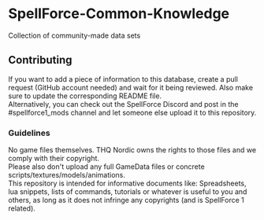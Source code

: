 # SpellForce-Common-Knowledge
Collection of community-made data sets

## Contributing
If you want to add a piece of information to this database, create a pull request (GitHub account needed) and wait for it being reviewed. Also make sure to update the corresponding README file.  
Alternatively, you can check out the SpellForce Discord and post in the #spellforce1_mods channel and let someone else upload it to this repository.

### Guidelines
No game files themselves. THQ Nordic owns the rights to those files and we comply with their copyright.  
Please also don't upload any full GameData files or concrete scripts/textures/models/animations.  
This repository is intended for informative documents like:
Spreadsheets, lua snippets, lists of commands, tutorials or whatever is useful to you and others, as long as it does not infringe any copyrights (and is SpellForce 1 related).
